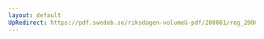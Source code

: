 ```yaml
---
layout: default
UpRedirect: https://pdf.swedeb.se/riksdagen-volumeG-pdf/200001/reg_200001/reg_200001_0362.pdf
---
```

